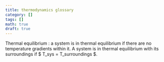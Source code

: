 ```yaml
---
title: thermodynamics glossary
category: []
tags: []
math: true
draft: true
---
```


Thermal equilibrium
: a system is in thermal equilibrium if there are no temperature gradients within it. A system is in thermal equilibrium with its surroundings if $ T_sys = T_surroundings $.
